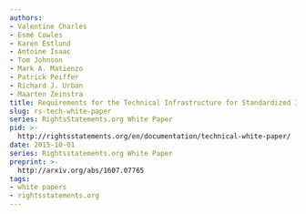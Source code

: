 ```yaml
---
authors:
- Valentine Charles
- Esmé Cowles
- Karen Estlund
- Antoine Isaac
- Tom Johnson
- Mark A. Matienzo
- Patrick Peiffer
- Richard J. Urban
- Maarten Zeinstra
title: Requirements for the Technical Infrastructure for Standardized International Rights Statements
slug: rs-tech-white-paper
series: RightsStatements.org White Paper
pid: >-
  http://rightsstatements.org/en/documentation/technical-white-paper/
date: 2015-10-01
series: Rightsstatements.org White Paper
preprint: >-
  http://arxiv.org/abs/1607.07765
tags:
- white papers
- rightsstatements.org
---
```

